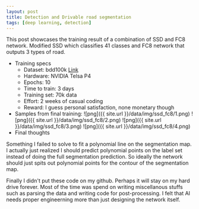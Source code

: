 ```yaml
---
layout: post
title: Detection and Drivable road segmentation
tags: [deep learning, detection]
---
```


This post showcases the training result of a combination of SSD and FC8 network. Modified SSD which classifies 41 classes and FC8 network that outputs 3 types of road.

- Training specs
    - Dataset: bdd100k [Link](http://bdd-data.berkeley.edu/)
    - Hardware: NVIDIA Telsa P4
    - Epochs: 10
    - Time to train: 3 days
    - Training set: 70k data
    - Effort: 2 weeks of casual coding
    - Reward: I guess personal satisfaction, none monetary though
- Samples from final training:
![png]({{ site.url }}/data/img/ssd_fc8/1.png)
![png]({{ site.url }}/data/img/ssd_fc8/2.png)
![png]({{ site.url }}/data/img/ssd_fc8/3.png)
![png]({{ site.url }}/data/img/ssd_fc8/4.png)
- Final thoughts

Something I failed to solve to fit a polynomial line on the segmentation map. I actually just realized I should predict polynomial points on the label set instead of doing the full segmentation prediction. So ideally the network should just spits out polynomial points for the contour of the segmentation map.

Finally I didn't put these code on my github. Perhaps it will stay on my hard drive forever. Most of the time was spend on writing miscellanous stuffs such as parsing the data and writing code for post-processing. I felt that AI needs proper engineerning more than just designing the network itself.